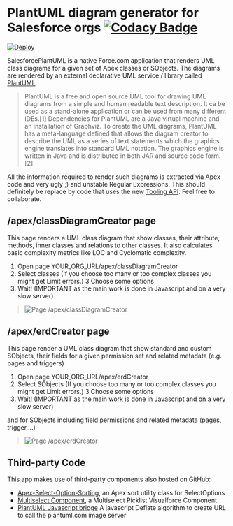 # PlantUML diagram generator for Salesforce orgs [![Codacy Badge](https://api.codacy.com/project/badge/Grade/1eabf2af4fa64f229816eb01b450a7d2)](https://www.codacy.com/app/rsoesemann/salesforce-plantuml?utm_source=github.com&amp;utm_medium=referral&amp;utm_content=rsoesemann/salesforce-plantuml&amp;utm_campaign=Badge_Grade)

[![Deploy](https://deploy-to-sfdx.com/dist/assets/images/DeployToSFDX.svg)](https://deploy-to-sfdx.com)

SalesforcePlantUML is a native Force.com application that renders UML class diagrams for a given set of Apex classes or SObjects. 
The diagrams are rendered by an external declarative UML service / library called [PlantUML](http://plantuml.sourceforge.net/).

> PlantUML is a free and open source UML tool for drawing UML diagrams from a simple and human readable text description. It ca be used as a stand-alone application or can be used from many different IDEs.[1] Dependencies for PlantUML are a Java virtual machine and an installation of Graphviz.
To create the UML diagrams, PlantUML has a meta-language defined that allows the diagram creator to describe the UML as a series of text statements which the graphics engine translates into standard UML notation. The graphics engine is written in Java and is distributed in both JAR and source code form. [2]

All the information required to render such diagrams is extracted via Apex code and very ugly ;) and unstable Regular Expressions. 
This should definitely be replace by code that uses the new [Tooling API](http://www.salesforce.com/us/developer/docs/api_toolingpre/index.htm). 
Feel free to collaborate.

## /apex/classDiagramCreator page ##

This page renders a UML class diagram that show classes, their attribute, methods, inner classes and relations to other classes.
It also calculates basic complexity metrics like LOC and Cyclomatic complexity.

1.  Open page YOUR_ORG_URL/apex/classDiagramCreator
2.  Select classes (If you choose too many or too complex classes you might get Limit errors.)
3   Choose some options
4.  Wait! (IMPORTANT as the main work is done in Javascript and on a very slow server)

> ![Page /apex/classDiagramCreator](https://raw.github.com/rsoesemann/SalesforcePlantUML/master/resources/plantuml4force_class.png)

## /apex/erdCreator page ##

This page render a UML class diagram that show standard and custom SObjects, their fields for a given permission set and related metadata (e.g. pages and triggers)

1.  Open page YOUR_ORG_URL/apex/erdCreator
2.  Select SObjects (If you choose too many or too complex classes you might get Limit errors.)
3   Choose some options
4.  Wait! (IMPORTANT as the main work is done in Javascript and on a very slow server)

and for SObjects including field permissions and related metadata (pages, trigger,...)

> ![Page /apex/erdCreator](https://raw.github.com/rsoesemann/SalesforcePlantUML/master/resources/plantuml4force_erd.png)

## Third-party Code ##

This app makes use of third-party components also hosted on GitHub:

- [Apex-Select-Option-Sorting](https://github.com/abhinavguptas/Apex-Select-Option-Sorting), an Apex sort utility class for SelectOptions
- [Multiselect Component](https://github.com/metadaddy-sfdc/Visualforce-Multiselect-Picklist), a Multiselect Picklist Visualforce Component
- [PlantUML Javascript bridge](http://plantuml.sourceforge.net/codejavascript2.html) A javascript Deflate algorithm to create URL to call the plantuml.com image server
